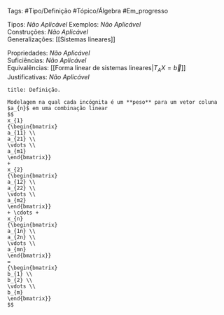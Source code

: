 Tags: #Tipo/Definição #Tópico/Álgebra #Em_progresso

Tipos: _Não Aplicável_ 
Exemplos: _Não Aplicável_  
Construções: _Não Aplicável_  
Generalizações: [[Sistemas lineares]]

Propriedades: _Não Aplicável_  
Suficiências: _Não Aplicável_  
Equivalências: [[Forma linear de sistemas lineares|$T_{A}X=\overrightarrow{b}$]]
Justificativas: _Não Aplicável_

```ad-abstract
title: Definição.

Modelagem na qual cada incógnita é um **peso** para um vetor coluna $a_{n}$ em uma combinação linear
$$
x_{1}
{\begin{bmatrix}
a_{11} \\
a_{21} \\
\vdots \\
a_{m1}
\end{bmatrix}}
+
x_{2}
{\begin{bmatrix}
a_{12} \\
a_{22} \\
\vdots \\
a_{m2}
\end{bmatrix}}
+ \cdots + 
x_{n}
{\begin{bmatrix}
a_{1n} \\
a_{2n} \\
\vdots \\
a_{mn}
\end{bmatrix}}
= 
{\begin{bmatrix}
b_{1} \\
b_{2} \\
\vdots \\
b_{m}
\end{bmatrix}}
$$
```
